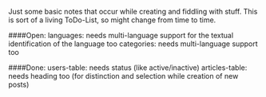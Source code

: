 Just some basic notes that occur while creating and fiddling with stuff.
This is sort of a living ToDo-List, so might change from time to time.

####Open:
languages: needs multi-language support for the textual identification of the language too
categories: needs multi-language support too


####Done:
users-table: needs status (like active/inactive)
articles-table: needs heading too (for distinction and selection while creation of new posts)

